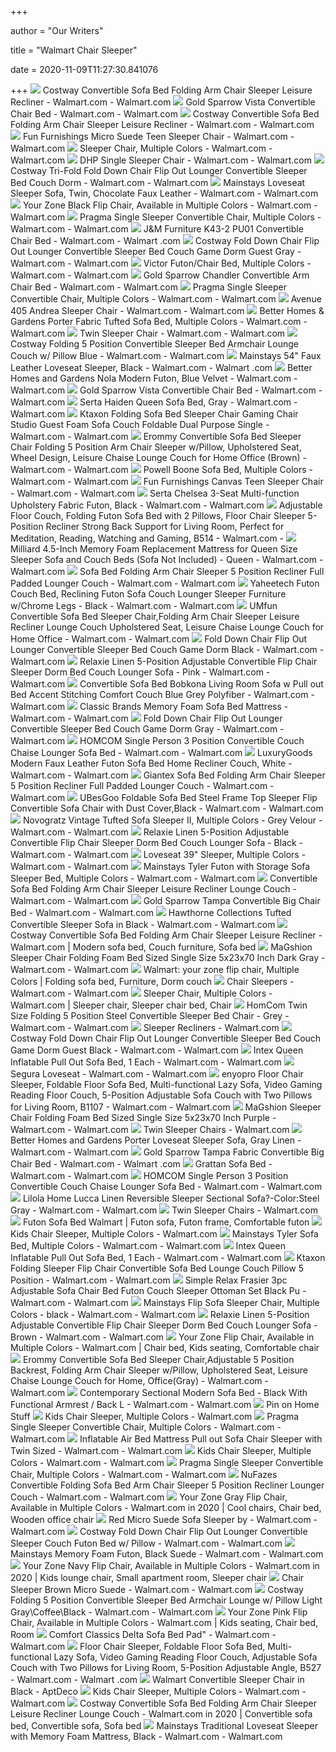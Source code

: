 +++
        
author = "Our Writers"
        
title = "Walmart Chair Sleeper"
        
date = 2020-11-09T11:27:30.841076
        
+++
[ ![](https://i5.walmartimages.com/asr/5ec3e889-4070-42c5-bdf2-9bac3a849d34_1.75444e85f251fd77ff90363f8276ce95.jpeg?odnWidth=612&odnHeight=612&odnBg=ffffff)](https://i5.walmartimages.com/asr/5ec3e889-4070-42c5-bdf2-9bac3a849d34_1.75444e85f251fd77ff90363f8276ce95.jpeg?odnWidth=612&odnHeight=612&odnBg=ffffff) Costway Convertible Sofa Bed Folding Arm Chair Sleeper Leisure Recliner -  Walmart.com - Walmart.com
[ ![](https://i5.walmartimages.com/asr/3b6197ee-6003-4597-aee1-f1610b04b376_1.5da1ffb3c8ff1a8557005fb04495a15e.jpeg?odnWidth=612&odnHeight=612&odnBg=ffffff)](https://i5.walmartimages.com/asr/3b6197ee-6003-4597-aee1-f1610b04b376_1.5da1ffb3c8ff1a8557005fb04495a15e.jpeg?odnWidth=612&odnHeight=612&odnBg=ffffff) Gold Sparrow Vista Convertible Chair Bed - Walmart.com - Walmart.com
[ ![](https://i5.walmartimages.com/asr/b9b2a144-d049-48b2-b5b9-1d9c3e6f61c5_1.ffbcbefa27979d76eafe334a7ac6b137.jpeg?odnWidth=612&odnHeight=612&odnBg=ffffff)](https://i5.walmartimages.com/asr/b9b2a144-d049-48b2-b5b9-1d9c3e6f61c5_1.ffbcbefa27979d76eafe334a7ac6b137.jpeg?odnWidth=612&odnHeight=612&odnBg=ffffff) Costway Convertible Sofa Bed Folding Arm Chair Sleeper Leisure Recliner -  Walmart.com - Walmart.com
[ ![](https://i5.walmartimages.com/asr/b024f56d-9ae8-46e1-b3c1-c9b90b58df15_1.188ba113c2a4a615865c8bd19fbbf0bf.jpeg?odnWidth=612&odnHeight=612&odnBg=ffffff)](https://i5.walmartimages.com/asr/b024f56d-9ae8-46e1-b3c1-c9b90b58df15_1.188ba113c2a4a615865c8bd19fbbf0bf.jpeg?odnWidth=612&odnHeight=612&odnBg=ffffff) Fun Furnishings Micro Suede Teen Sleeper Chair - Walmart.com - Walmart.com
[ ![](https://i5.walmartimages.com/asr/5c11a16f-4f81-40c2-8df9-1ff0232f67a6_1.00a99cf0d535b322be7951ef8e009383.jpeg)](https://i5.walmartimages.com/asr/5c11a16f-4f81-40c2-8df9-1ff0232f67a6_1.00a99cf0d535b322be7951ef8e009383.jpeg) Sleeper Chair, Multiple Colors - Walmart.com - Walmart.com
[ ![](https://i5.walmartimages.com/asr/d1fa8d97-e2c8-43c8-83b4-2f476ce73a4e_1.890eed484d3bcd682012f77eb9648851.jpeg)](https://i5.walmartimages.com/asr/d1fa8d97-e2c8-43c8-83b4-2f476ce73a4e_1.890eed484d3bcd682012f77eb9648851.jpeg) DHP Single Sleeper Chair - Walmart.com - Walmart.com
[ ![](https://i5.walmartimages.com/asr/ec5e2895-4aa1-417c-a4a2-b02e9e5c3f3e_1.aad0111ae1e61acc3dab116d7584af06.jpeg?odnWidth=612&odnHeight=612&odnBg=ffffff)](https://i5.walmartimages.com/asr/ec5e2895-4aa1-417c-a4a2-b02e9e5c3f3e_1.aad0111ae1e61acc3dab116d7584af06.jpeg?odnWidth=612&odnHeight=612&odnBg=ffffff) Costway Tri-Fold Fold Down Chair Flip Out Lounger Convertible Sleeper Bed  Couch Dorm - Walmart.com - Walmart.com
[ ![](https://i5.walmartimages.com/asr/0bbed353-80d5-437e-883c-7d5312b4b6c7_1.ba0441eb4bd3dea67a0eb1ee2dd65620.jpeg?odnWidth=612&odnHeight=612&odnBg=ffffff)](https://i5.walmartimages.com/asr/0bbed353-80d5-437e-883c-7d5312b4b6c7_1.ba0441eb4bd3dea67a0eb1ee2dd65620.jpeg?odnWidth=612&odnHeight=612&odnBg=ffffff) Mainstays Loveseat Sleeper Sofa, Twin, Chocolate Faux Leather - Walmart.com  - Walmart.com
[ ![](https://i5.walmartimages.com/asr/69f30ed5-c2d8-4899-bb12-d0737d5dec99_1.fd7fe651cff8edfbc5cfbf69df121c59.jpeg?odnWidth=612&odnHeight=612&odnBg=ffffff)](https://i5.walmartimages.com/asr/69f30ed5-c2d8-4899-bb12-d0737d5dec99_1.fd7fe651cff8edfbc5cfbf69df121c59.jpeg?odnWidth=612&odnHeight=612&odnBg=ffffff) Your Zone Black Flip Chair, Available in Multiple Colors - Walmart.com -  Walmart.com
[ ![](https://i5.walmartimages.com/asr/adfc9c2b-cebc-4893-b907-7f38e5edd115_1.c1d0e5e82f17645a1aa6bad2a8735069.jpeg?odnWidth=612&odnHeight=612&odnBg=ffffff)](https://i5.walmartimages.com/asr/adfc9c2b-cebc-4893-b907-7f38e5edd115_1.c1d0e5e82f17645a1aa6bad2a8735069.jpeg?odnWidth=612&odnHeight=612&odnBg=ffffff) Pragma Single Sleeper Convertible Chair, Multiple Colors - Walmart.com -  Walmart.com
[ ![](https://i5.walmartimages.com/asr/fe2d9292-bd52-4347-beef-fd1ff4d7ec3d_1.712320102bdd7cd992187147dc49504e.jpeg?odnWidth=450&odnHeight=450&odnBg=ffffff)](https://i5.walmartimages.com/asr/fe2d9292-bd52-4347-beef-fd1ff4d7ec3d_1.712320102bdd7cd992187147dc49504e.jpeg?odnWidth=450&odnHeight=450&odnBg=ffffff) J&amp;M Furniture K43-2 PU01 Convertible Chair Bed - Walmart.com - Walmart .com
[ ![](https://i5.walmartimages.com/asr/bbe60778-4761-41bd-a3a4-bea2e04aefd5_1.396509e2102a887a0afb2c32b1ad4ef8.jpeg?odnWidth=612&odnHeight=612&odnBg=ffffff)](https://i5.walmartimages.com/asr/bbe60778-4761-41bd-a3a4-bea2e04aefd5_1.396509e2102a887a0afb2c32b1ad4ef8.jpeg?odnWidth=612&odnHeight=612&odnBg=ffffff) Costway Fold Down Chair Flip Out Lounger Convertible Sleeper Bed Couch Game  Dorm Guest Gray - Walmart.com - Walmart.com
[ ![](https://i5.walmartimages.com/asr/7bcf7b25-80dd-4927-ac2b-b0bcdc14bcd4_2.7a830d57f0682214bf8cc5205baefc5c.jpeg?odnWidth=612&odnHeight=612&odnBg=ffffff)](https://i5.walmartimages.com/asr/7bcf7b25-80dd-4927-ac2b-b0bcdc14bcd4_2.7a830d57f0682214bf8cc5205baefc5c.jpeg?odnWidth=612&odnHeight=612&odnBg=ffffff) Victor Futon/Chair Bed, Multiple Colors - Walmart.com - Walmart.com
[ ![](https://i5.walmartimages.com/asr/a748b665-e3f4-4c80-9239-95681cb4e86b.a7f7062bec9cb253c17abb0eeec35952.jpeg?odnWidth=612&odnHeight=612&odnBg=ffffff)](https://i5.walmartimages.com/asr/a748b665-e3f4-4c80-9239-95681cb4e86b.a7f7062bec9cb253c17abb0eeec35952.jpeg?odnWidth=612&odnHeight=612&odnBg=ffffff) Gold Sparrow Chandler Convertible Arm Chair Bed - Walmart.com - Walmart.com
[ ![](https://i5.walmartimages.com/asr/5a90f9b9-4765-4761-b9c5-e514419db851_1.79527644da87347f42b34a254dec2de1.jpeg?odnWidth=612&odnHeight=612&odnBg=ffffff)](https://i5.walmartimages.com/asr/5a90f9b9-4765-4761-b9c5-e514419db851_1.79527644da87347f42b34a254dec2de1.jpeg?odnWidth=612&odnHeight=612&odnBg=ffffff) Pragma Single Sleeper Convertible Chair, Multiple Colors - Walmart.com -  Walmart.com
[ ![](https://i5.walmartimages.com/asr/1f106cf4-f80c-4c41-a043-d5af08e1a818_1.792e3bb677016a6bec3f005471f0beff.jpeg?odnWidth=612&odnHeight=612&odnBg=ffffff)](https://i5.walmartimages.com/asr/1f106cf4-f80c-4c41-a043-d5af08e1a818_1.792e3bb677016a6bec3f005471f0beff.jpeg?odnWidth=612&odnHeight=612&odnBg=ffffff) Avenue 405 Andrea Sleeper Chair - Walmart.com - Walmart.com
[ ![](https://i5.walmartimages.com/asr/49563894-a917-49c3-aa24-739f9384ddd1_1.31b948d5f5bdeffba0472e276a698f90.jpeg?odnWidth=612&odnHeight=612&odnBg=ffffff)](https://i5.walmartimages.com/asr/49563894-a917-49c3-aa24-739f9384ddd1_1.31b948d5f5bdeffba0472e276a698f90.jpeg?odnWidth=612&odnHeight=612&odnBg=ffffff) Better Homes & Gardens Porter Fabric Tufted Sofa Bed, Multiple Colors -  Walmart.com - Walmart.com
[ ![](https://i5.walmartimages.com/asr/189e01e4-a349-4ed3-821e-368a51f0440f_1.67a3b4656e4a7cf59124f7013726fb0e.jpeg?odnWidth=612&odnHeight=612&odnBg=ffffff)](https://i5.walmartimages.com/asr/189e01e4-a349-4ed3-821e-368a51f0440f_1.67a3b4656e4a7cf59124f7013726fb0e.jpeg?odnWidth=612&odnHeight=612&odnBg=ffffff) Twin Sleeper Chair - Walmart.com - Walmart.com
[ ![](https://i5.walmartimages.com/asr/5a895712-4a17-4e04-b22f-e29bc1c61bf0_1.1de25cdd749d617d638249e13c6bfc00.jpeg?odnWidth=612&odnHeight=612&odnBg=ffffff)](https://i5.walmartimages.com/asr/5a895712-4a17-4e04-b22f-e29bc1c61bf0_1.1de25cdd749d617d638249e13c6bfc00.jpeg?odnWidth=612&odnHeight=612&odnBg=ffffff) Costway Folding 5 Position Convertible Sleeper Bed Armchair Lounge Couch w/  Pillow Blue - Walmart.com - Walmart.com
[ ![](https://i5.walmartimages.com/asr/bfbc4d70-cf57-4700-b889-2217f93d62a1_1.7012f3f8f8088ee714975726fc7eefce.jpeg)](https://i5.walmartimages.com/asr/bfbc4d70-cf57-4700-b889-2217f93d62a1_1.7012f3f8f8088ee714975726fc7eefce.jpeg) Mainstays 54" Faux Leather Loveseat Sleeper, Black - Walmart.com - Walmart .com
[ ![](https://i5.walmartimages.com/asr/31dce240-55b1-4fdd-9f37-41974b8d9a7f.ed09d8ff64196271ee17961c785f2539.jpeg?odnWidth=612&odnHeight=612&odnBg=ffffff)](https://i5.walmartimages.com/asr/31dce240-55b1-4fdd-9f37-41974b8d9a7f.ed09d8ff64196271ee17961c785f2539.jpeg?odnWidth=612&odnHeight=612&odnBg=ffffff) Better Homes and Gardens Nola Modern Futon, Blue Velvet - Walmart.com -  Walmart.com
[ ![](https://i5.walmartimages.com/asr/5b491bb1-6cff-4d84-9e91-f9bd70fb19e9_1.e41b3a47d313f22c84d86da9b3024d31.jpeg?odnWidth=612&odnHeight=612&odnBg=ffffff)](https://i5.walmartimages.com/asr/5b491bb1-6cff-4d84-9e91-f9bd70fb19e9_1.e41b3a47d313f22c84d86da9b3024d31.jpeg?odnWidth=612&odnHeight=612&odnBg=ffffff) Gold Sparrow Vista Convertible Chair Bed - Walmart.com - Walmart.com
[ ![](https://i5.walmartimages.com/asr/c80b6e31-dfaf-43b1-8d0a-eafdacf14b4b.435b8ef595f74eeb3068f0d4c22aa186.jpeg?odnWidth=612&odnHeight=612&odnBg=ffffff)](https://i5.walmartimages.com/asr/c80b6e31-dfaf-43b1-8d0a-eafdacf14b4b.435b8ef595f74eeb3068f0d4c22aa186.jpeg?odnWidth=612&odnHeight=612&odnBg=ffffff) Serta Haiden Queen Sofa Bed, Gray - Walmart.com - Walmart.com
[ ![](https://i5.walmartimages.com/asr/3aedff3c-2cc4-4e04-882c-b520e8ba9c7f_1.958ed21d6943b49b2fc75247b9da0df6.jpeg?odnWidth=612&odnHeight=612&odnBg=ffffff)](https://i5.walmartimages.com/asr/3aedff3c-2cc4-4e04-882c-b520e8ba9c7f_1.958ed21d6943b49b2fc75247b9da0df6.jpeg?odnWidth=612&odnHeight=612&odnBg=ffffff) Ktaxon Folding Sofa Bed Sleeper Chair Gaming Chair Studio Guest Foam Sofa  Couch Foldable Dual Purpose Single - Walmart.com - Walmart.com
[ ![](https://i5.walmartimages.com/asr/b9dc4af8-e6de-410d-bf96-4e35657dead7.b4abe56abfbc0a58fd71c204110f802e.jpeg?odnWidth=612&odnHeight=612&odnBg=ffffff)](https://i5.walmartimages.com/asr/b9dc4af8-e6de-410d-bf96-4e35657dead7.b4abe56abfbc0a58fd71c204110f802e.jpeg?odnWidth=612&odnHeight=612&odnBg=ffffff) Erommy Convertible Sofa Bed Sleeper Chair Folding 5 Position Arm Chair  Sleeper w/Pillow, Upholstered Seat, Wheel Design, Leisure Chaise Lounge  Couch for Home Office (Brown) - Walmart.com - Walmart.com
[ ![](https://i5.walmartimages.com/asr/6b8b4276-7467-4232-bd43-82e90e2c199c_2.6e92edef322f9935ff0b647ee1c1bdd0.jpeg?odnWidth=612&odnHeight=612&odnBg=ffffff)](https://i5.walmartimages.com/asr/6b8b4276-7467-4232-bd43-82e90e2c199c_2.6e92edef322f9935ff0b647ee1c1bdd0.jpeg?odnWidth=612&odnHeight=612&odnBg=ffffff) Powell Boone Sofa Bed, Multiple Colors - Walmart.com - Walmart.com
[ ![](https://i5.walmartimages.com/asr/e210827a-e762-4636-96b4-3676ac434297.39a88e37324d31abcd50a4f572009dcd.jpeg?odnWidth=612&odnHeight=612&odnBg=ffffff)](https://i5.walmartimages.com/asr/e210827a-e762-4636-96b4-3676ac434297.39a88e37324d31abcd50a4f572009dcd.jpeg?odnWidth=612&odnHeight=612&odnBg=ffffff) Fun Furnishings Canvas Teen Sleeper Chair - Walmart.com - Walmart.com
[ ![](https://i5.walmartimages.com/asr/2284974d-a0d4-492d-9e9a-08588e7a87e5_2.d84edbc7d8f39bd4531b7b736861e8d5.jpeg)](https://i5.walmartimages.com/asr/2284974d-a0d4-492d-9e9a-08588e7a87e5_2.d84edbc7d8f39bd4531b7b736861e8d5.jpeg) Serta Chelsea 3-Seat Multi-function Upholstery Fabric Futon, Black - Walmart.com  - Walmart.com
[ ![](https://i5.walmartimages.com/asr/a727f5c4-3938-4d88-a73f-59ae5a94d79f.8d25fa2c2cd4e6125c1c56f28233234d.jpeg?odnWidth=612&odnHeight=612&odnBg=ffffff)](https://i5.walmartimages.com/asr/a727f5c4-3938-4d88-a73f-59ae5a94d79f.8d25fa2c2cd4e6125c1c56f28233234d.jpeg?odnWidth=612&odnHeight=612&odnBg=ffffff) Adjustable Floor Couch, Folding Futon Sofa Bed with 2 Pillows, Floor Chair  Sleeper 5-Position Recliner Strong Back Support for Living Room, Perfect  for Meditation, Reading, Watching and Gaming, B514 - Walmart.com -
[ ![](https://i5.walmartimages.com/asr/c19977c8-92be-46e3-a27b-3a294f4c64a1.4c46ce90a2f0cc4b60089d92786bf57b.jpeg?odnWidth=612&odnHeight=612&odnBg=ffffff)](https://i5.walmartimages.com/asr/c19977c8-92be-46e3-a27b-3a294f4c64a1.4c46ce90a2f0cc4b60089d92786bf57b.jpeg?odnWidth=612&odnHeight=612&odnBg=ffffff) Milliard 4.5-Inch Memory Foam Replacement Mattress for Queen Size Sleeper  Sofa and Couch Beds (Sofa Not Included) - Queen - Walmart.com - Walmart.com
[ ![](https://i5.walmartimages.com/asr/cd6ed0f9-0f6a-4482-b052-5d3e87b7550d.f75df8ea7aede8f4a645a00edc1f4606.jpeg?odnWidth=612&odnHeight=612&odnBg=ffffff)](https://i5.walmartimages.com/asr/cd6ed0f9-0f6a-4482-b052-5d3e87b7550d.f75df8ea7aede8f4a645a00edc1f4606.jpeg?odnWidth=612&odnHeight=612&odnBg=ffffff) Sofa Bed Folding Arm Chair Sleeper 5 Position Recliner Full Padded Lounger  Couch - Walmart.com - Walmart.com
[ ![](https://i5.walmartimages.com/asr/9010c713-47b7-429b-9f50-4811ffd955cc_1.a3a4199901b60ebad3791243f76b9abe.jpeg?odnWidth=612&odnHeight=612&odnBg=ffffff)](https://i5.walmartimages.com/asr/9010c713-47b7-429b-9f50-4811ffd955cc_1.a3a4199901b60ebad3791243f76b9abe.jpeg?odnWidth=612&odnHeight=612&odnBg=ffffff) Yaheetech Futon Couch Bed, Reclining Futon Sofa Couch Lounger Sleeper  Furniture w/Chrome Legs - Black - Walmart.com - Walmart.com
[ ![](https://i5.walmartimages.com/asr/18e55a81-8061-43bb-899a-27c832191281_1.4389117c468e3a7f5444a5ab8666a3b1.jpeg?odnWidth=612&odnHeight=612&odnBg=ffffff)](https://i5.walmartimages.com/asr/18e55a81-8061-43bb-899a-27c832191281_1.4389117c468e3a7f5444a5ab8666a3b1.jpeg?odnWidth=612&odnHeight=612&odnBg=ffffff) UMfun Convertible Sofa Bed Sleeper Chair,Folding Arm Chair Sleeper Leisure  Recliner Lounge Couch Upholstered Seat, Leisure Chaise Lounge Couch for  Home Office - Walmart.com - Walmart.com
[ ![](https://i5.walmartimages.com/asr/d34d06e4-3c25-4569-8fcb-4a7b0c689f4a_1.7931eff38647fd10446ba1954ed67d06.jpeg?odnWidth=612&odnHeight=612&odnBg=ffffff)](https://i5.walmartimages.com/asr/d34d06e4-3c25-4569-8fcb-4a7b0c689f4a_1.7931eff38647fd10446ba1954ed67d06.jpeg?odnWidth=612&odnHeight=612&odnBg=ffffff) Fold Down Chair Flip Out Lounger Convertible Sleeper Bed Couch Game Dorm  Black - Walmart.com - Walmart.com
[ ![](https://i5.walmartimages.com/asr/e18eacad-837f-44a1-b525-635e8b0e4e30_1.7fdec43c0128681475c7d7849d28c11a.jpeg?odnWidth=612&odnHeight=612&odnBg=ffffff)](https://i5.walmartimages.com/asr/e18eacad-837f-44a1-b525-635e8b0e4e30_1.7fdec43c0128681475c7d7849d28c11a.jpeg?odnWidth=612&odnHeight=612&odnBg=ffffff) Relaxie Linen 5-Position Adjustable Convertible Flip Chair Sleeper Dorm Bed  Couch Lounger Sofa - Pink - Walmart.com - Walmart.com
[ ![](https://i5.walmartimages.com/asr/d725544a-9565-4957-8141-bc3ccfdaf9b1_1.dc6ff984e0a7cb659c1e459e28a96760.jpeg)](https://i5.walmartimages.com/asr/d725544a-9565-4957-8141-bc3ccfdaf9b1_1.dc6ff984e0a7cb659c1e459e28a96760.jpeg) Convertible Sofa Bed Bobkona Living Room Sofa w Pull out Bed Accent  Stitching Comfort Couch Blue Grey Polyfiber - Walmart.com - Walmart.com
[ ![](https://i5.walmartimages.com/asr/19a3b8b9-5842-4679-8eb5-c5950d005b69_1.c782fa0f6cfb1f0ac619dd0be0068c21.jpeg?odnWidth=612&odnHeight=612&odnBg=ffffff)](https://i5.walmartimages.com/asr/19a3b8b9-5842-4679-8eb5-c5950d005b69_1.c782fa0f6cfb1f0ac619dd0be0068c21.jpeg?odnWidth=612&odnHeight=612&odnBg=ffffff) Classic Brands Memory Foam Sofa Bed Mattress - Walmart.com - Walmart.com
[ ![](https://i5.walmartimages.com/asr/808f30eb-ffcb-44ee-88ac-5c9f3d36fe29_1.f905cffc3ebaf415ca621ef2ea6612e1.jpeg?odnWidth=612&odnHeight=612&odnBg=ffffff)](https://i5.walmartimages.com/asr/808f30eb-ffcb-44ee-88ac-5c9f3d36fe29_1.f905cffc3ebaf415ca621ef2ea6612e1.jpeg?odnWidth=612&odnHeight=612&odnBg=ffffff) Fold Down Chair Flip Out Lounger Convertible Sleeper Bed Couch Game Dorm  Gray - Walmart.com - Walmart.com
[ ![](https://i5.walmartimages.com/asr/7a532e14-40f8-471e-a418-f5ef9f983f7b_1.3597a122c72859108a22e740d82fad33.jpeg?odnWidth=612&odnHeight=612&odnBg=ffffff)](https://i5.walmartimages.com/asr/7a532e14-40f8-471e-a418-f5ef9f983f7b_1.3597a122c72859108a22e740d82fad33.jpeg?odnWidth=612&odnHeight=612&odnBg=ffffff) HOMCOM Single Person 3 Position Convertible Couch Chaise Lounger Sofa Bed -  Walmart.com - Walmart.com
[ ![](https://i5.walmartimages.com/asr/bfaad188-a545-43e3-9b62-766b61a384ec_1.3fe557481c37d3d3ce57ba7603f457f2.jpeg?odnWidth=612&odnHeight=612&odnBg=ffffff)](https://i5.walmartimages.com/asr/bfaad188-a545-43e3-9b62-766b61a384ec_1.3fe557481c37d3d3ce57ba7603f457f2.jpeg?odnWidth=612&odnHeight=612&odnBg=ffffff) LuxuryGoods Modern Faux Leather Futon Sofa Bed Home Recliner Couch, White -  Walmart.com - Walmart.com
[ ![](https://i5.walmartimages.com/asr/eb0cdaa4-0b00-4e04-a4a0-e6fdb25370f6.f0cc1515eb5b3b1992a9008e57032fa9.jpeg?odnWidth=612&odnHeight=612&odnBg=ffffff)](https://i5.walmartimages.com/asr/eb0cdaa4-0b00-4e04-a4a0-e6fdb25370f6.f0cc1515eb5b3b1992a9008e57032fa9.jpeg?odnWidth=612&odnHeight=612&odnBg=ffffff) Giantex Sofa Bed Folding Arm Chair Sleeper 5 Position Recliner Full Padded  Lounger Couch - Walmart.com - Walmart.com
[ ![](https://i5.walmartimages.com/asr/c2ecaf06-e9e6-4824-913d-68c054678963_1.731fa52f533c4d47c78558d706176d6c.jpeg?odnWidth=612&odnHeight=612&odnBg=ffffff)](https://i5.walmartimages.com/asr/c2ecaf06-e9e6-4824-913d-68c054678963_1.731fa52f533c4d47c78558d706176d6c.jpeg?odnWidth=612&odnHeight=612&odnBg=ffffff) UBesGoo Foldable Sofa Bed Steel Frame Top Sleeper Flip Convertible Sofa  Chair with Dust Cover,Black - Walmart.com - Walmart.com
[ ![](https://i5.walmartimages.com/asr/cba843ed-6db6-437b-af71-5e2bbcf92588_1.a3d443c9ecb4d4b068977cd315f9a4b1.jpeg?odnWidth=450&odnHeight=450&odnBg=ffffff)](https://i5.walmartimages.com/asr/cba843ed-6db6-437b-af71-5e2bbcf92588_1.a3d443c9ecb4d4b068977cd315f9a4b1.jpeg?odnWidth=450&odnHeight=450&odnBg=ffffff) Novogratz Vintage Tufted Sofa Sleeper II, Multiple Colors - Grey Velour -  Walmart.com - Walmart.com
[ ![](https://i5.walmartimages.com/asr/a61a4f51-045b-4a64-8704-5b8d7ea2e63d_1.27d9b79af8c93dbb810b799f96861ddc.jpeg?odnWidth=612&odnHeight=612&odnBg=ffffff)](https://i5.walmartimages.com/asr/a61a4f51-045b-4a64-8704-5b8d7ea2e63d_1.27d9b79af8c93dbb810b799f96861ddc.jpeg?odnWidth=612&odnHeight=612&odnBg=ffffff) Relaxie Linen 5-Position Adjustable Convertible Flip Chair Sleeper Dorm Bed  Couch Lounger Sofa - Black - Walmart.com - Walmart.com
[ ![](https://i5.walmartimages.com/asr/5350d06d-dc83-4e8d-b0bf-b054c70416d3_1.8ca929ca1a692bc1e762e5ce3c598827.jpeg?odnWidth=612&odnHeight=612&odnBg=ffffff)](https://i5.walmartimages.com/asr/5350d06d-dc83-4e8d-b0bf-b054c70416d3_1.8ca929ca1a692bc1e762e5ce3c598827.jpeg?odnWidth=612&odnHeight=612&odnBg=ffffff) Loveseat 39" Sleeper, Multiple Colors - Walmart.com - Walmart.com
[ ![](https://i5.walmartimages.com/asr/294a8f73-a437-45cb-8ab1-3ec1e81dd73e_1.b40850b33c96c056d570e81afcc0d333.jpeg?odnWidth=612&odnHeight=612&odnBg=ffffff)](https://i5.walmartimages.com/asr/294a8f73-a437-45cb-8ab1-3ec1e81dd73e_1.b40850b33c96c056d570e81afcc0d333.jpeg?odnWidth=612&odnHeight=612&odnBg=ffffff) Mainstays Tyler Futon with Storage Sofa Sleeper Bed, Multiple Colors -  Walmart.com - Walmart.com
[ ![](https://i5.walmartimages.com/asr/e57073cd-6b70-4430-8d09-56c698a94140_1.68b0309b8a735fe6040031f729fe04a2.jpeg?odnWidth=612&odnHeight=612&odnBg=ffffff)](https://i5.walmartimages.com/asr/e57073cd-6b70-4430-8d09-56c698a94140_1.68b0309b8a735fe6040031f729fe04a2.jpeg?odnWidth=612&odnHeight=612&odnBg=ffffff) Convertible Sofa Bed Folding Arm Chair Sleeper Leisure Recliner Lounge  Couch - Walmart.com - Walmart.com
[ ![](https://i5.walmartimages.com/asr/98237f00-043a-4d5c-a5a0-2ac3af5afaed_1.cfcad4e8f6ff27b24dd0daa7ddd6e257.jpeg?odnWidth=612&odnHeight=612&odnBg=ffffff)](https://i5.walmartimages.com/asr/98237f00-043a-4d5c-a5a0-2ac3af5afaed_1.cfcad4e8f6ff27b24dd0daa7ddd6e257.jpeg?odnWidth=612&odnHeight=612&odnBg=ffffff) Gold Sparrow Tampa Convertible Big Chair Bed - Walmart.com - Walmart.com
[ ![](https://i5.walmartimages.com/asr/8e5a13c1-8953-4f23-b4dd-5c46f185ec53_1.f62492a18b8e146387e7b3ebde9ff60c.jpeg?odnWidth=612&odnHeight=612&odnBg=ffffff)](https://i5.walmartimages.com/asr/8e5a13c1-8953-4f23-b4dd-5c46f185ec53_1.f62492a18b8e146387e7b3ebde9ff60c.jpeg?odnWidth=612&odnHeight=612&odnBg=ffffff) Hawthorne Collections Tufted Convertible Sleeper Sofa in Black - Walmart.com  - Walmart.com
[ ![](https://i.pinimg.com/originals/65/c0/1b/65c01bc301ce823b345c4271183b2cdd.jpg)](https://i.pinimg.com/originals/65/c0/1b/65c01bc301ce823b345c4271183b2cdd.jpg) Costway Convertible Sofa Bed Folding Arm Chair Sleeper Leisure Recliner -  Walmart.com | Modern sofa bed, Couch furniture, Sofa bed
[ ![](https://i5.walmartimages.com/asr/64fff65b-a630-4e8e-a40a-33571694096a_1.745a476ad41477e683826b05ece1593b.jpeg)](https://i5.walmartimages.com/asr/64fff65b-a630-4e8e-a40a-33571694096a_1.745a476ad41477e683826b05ece1593b.jpeg) MaGshion Sleeper Chair Folding Foam Bed Sized Single Size 5x23x70 Inch Dark  Gray - Walmart.com - Walmart.com
[ ![](https://i.pinimg.com/originals/a5/60/ad/a560add0d52d16e7d356552b2a7dc3cb.jpg)](https://i.pinimg.com/originals/a5/60/ad/a560add0d52d16e7d356552b2a7dc3cb.jpg) Walmart: your zone flip chair, Multiple Colors | Folding sofa bed,  Furniture, Dorm couch
[ ![](https://i5.walmartimages.com/asr/a5f56cd2-c5ef-489c-863f-ccf48180e51f.88a50d4cbba70c8f06ffb3b4fc199c42.jpeg?odnWidth=612&odnHeight=612&odnBg=ffffff)](https://i5.walmartimages.com/asr/a5f56cd2-c5ef-489c-863f-ccf48180e51f.88a50d4cbba70c8f06ffb3b4fc199c42.jpeg?odnWidth=612&odnHeight=612&odnBg=ffffff) Chair Sleepers - Walmart.com - Walmart.com
[ ![](https://i.pinimg.com/564x/e9/63/e2/e963e2bd8b7f92f7cdb9acf25e50fdc6.jpg)](https://i.pinimg.com/564x/e9/63/e2/e963e2bd8b7f92f7cdb9acf25e50fdc6.jpg) Sleeper Chair, Multiple Colors - Walmart.com | Sleeper chair, Sleeper chair  bed, Chair
[ ![](https://i5.walmartimages.com/asr/d3269fca-1066-445a-b9c7-90e900a5acb5_1.2d478646480143ec85436af1165d7a05.jpeg?odnWidth=612&odnHeight=612&odnBg=ffffff)](https://i5.walmartimages.com/asr/d3269fca-1066-445a-b9c7-90e900a5acb5_1.2d478646480143ec85436af1165d7a05.jpeg?odnWidth=612&odnHeight=612&odnBg=ffffff) HomCom Twin Size Folding 5 Position Steel Convertible Sleeper Bed Chair -  Grey - Walmart.com - Walmart.com
[ ![](https://i5.walmartimages.com/asr/10680672-2059-4166-b3ba-7569a5588877_1.4d3c35e51fc66d29e369cce2b1240663.jpeg)](https://i5.walmartimages.com/asr/10680672-2059-4166-b3ba-7569a5588877_1.4d3c35e51fc66d29e369cce2b1240663.jpeg) Sleeper Recliners - Walmart.com
[ ![](https://i5.walmartimages.com/asr/01df8581-875b-4e6a-9172-c7bbe8d4d7b5_1.3f575e5ad395cd6fad54fdf8dc86d2e2.jpeg?odnWidth=612&odnHeight=612&odnBg=ffffff)](https://i5.walmartimages.com/asr/01df8581-875b-4e6a-9172-c7bbe8d4d7b5_1.3f575e5ad395cd6fad54fdf8dc86d2e2.jpeg?odnWidth=612&odnHeight=612&odnBg=ffffff) Costway Fold Down Chair Flip Out Lounger Convertible Sleeper Bed Couch Game  Dorm Guest Black - Walmart.com - Walmart.com
[ ![](https://i5.walmartimages.com/asr/8c6ec8b3-ae45-4ac7-a0e3-1d26e7db72ce_1.58c51bca12d92cfd7d3c447f71a18218.jpeg)](https://i5.walmartimages.com/asr/8c6ec8b3-ae45-4ac7-a0e3-1d26e7db72ce_1.58c51bca12d92cfd7d3c447f71a18218.jpeg) Intex Queen Inflatable Pull Out Sofa Bed, 1 Each - Walmart.com - Walmart.com
[ ![](https://i5.walmartimages.com/asr/af45e076-179f-45bd-8925-24f23ca95562_1.931241e425d9d4efc887f1b056288ec9.jpeg?odnWidth=612&odnHeight=612&odnBg=ffffff)](https://i5.walmartimages.com/asr/af45e076-179f-45bd-8925-24f23ca95562_1.931241e425d9d4efc887f1b056288ec9.jpeg?odnWidth=612&odnHeight=612&odnBg=ffffff) Segura Loveseat - Walmart.com - Walmart.com
[ ![](https://i5.walmartimages.com/asr/009ed62c-ffca-4d3f-bd8f-5c59281df745.d830056e8bb59fc39251183d46ed4c86.jpeg?odnWidth=612&odnHeight=612&odnBg=ffffff)](https://i5.walmartimages.com/asr/009ed62c-ffca-4d3f-bd8f-5c59281df745.d830056e8bb59fc39251183d46ed4c86.jpeg?odnWidth=612&odnHeight=612&odnBg=ffffff) enyopro Floor Chair Sleeper, Foldable Floor Sofa Bed, Multi-functional Lazy  Sofa, Video Gaming Reading Floor Couch, 5-Position Adjustable Sofa Couch  with Two Pillows for Living Room, B1107 - Walmart.com - Walmart.com
[ ![](https://i5.walmartimages.com/asr/e16aa6c0-a088-45dc-bd08-4372f5f5ad70_1.caffa6d3fc1f386927610d6aa3333362.jpeg?odnWidth=612&odnHeight=612&odnBg=ffffff)](https://i5.walmartimages.com/asr/e16aa6c0-a088-45dc-bd08-4372f5f5ad70_1.caffa6d3fc1f386927610d6aa3333362.jpeg?odnWidth=612&odnHeight=612&odnBg=ffffff) MaGshion Sleeper Chair Folding Foam Bed Sized Single Size 5x23x70 Inch  Purple - Walmart.com - Walmart.com
[ ![](https://i5.walmartimages.com/asr/6572cfc9-aa3b-4af3-a9a0-da336398ff02_1.18e537918768a74bf6ca28933102b12a.jpeg)](https://i5.walmartimages.com/asr/6572cfc9-aa3b-4af3-a9a0-da336398ff02_1.18e537918768a74bf6ca28933102b12a.jpeg) Twin Sleeper Chairs - Walmart.com
[ ![](https://i5.walmartimages.com/asr/a623704d-b3f0-4f17-85e9-57b4cf20cece_1.e24ea9097500d6ce91747ea8a97efcb0.jpeg?odnWidth=612&odnHeight=612&odnBg=ffffff)](https://i5.walmartimages.com/asr/a623704d-b3f0-4f17-85e9-57b4cf20cece_1.e24ea9097500d6ce91747ea8a97efcb0.jpeg?odnWidth=612&odnHeight=612&odnBg=ffffff) Better Homes and Gardens Porter Loveseat Sleeper Sofa, Gray Linen - Walmart.com  - Walmart.com
[ ![](https://i5.walmartimages.com/asr/089a7b05-6205-46f5-927b-e039652c19b8_1.3d791684f302d8ad28318159ee059525.jpeg?odnWidth=612&odnHeight=612&odnBg=ffffff)](https://i5.walmartimages.com/asr/089a7b05-6205-46f5-927b-e039652c19b8_1.3d791684f302d8ad28318159ee059525.jpeg?odnWidth=612&odnHeight=612&odnBg=ffffff) Gold Sparrow Tampa Fabric Convertible Big Chair Bed - Walmart.com - Walmart .com
[ ![](https://i5.walmartimages.com/asr/9e7a292f-b7ce-4ffe-abea-60889c885895_1.6171dd74d61a550e9114c6ef19fe9924.jpeg?odnWidth=612&odnHeight=612&odnBg=ffffff)](https://i5.walmartimages.com/asr/9e7a292f-b7ce-4ffe-abea-60889c885895_1.6171dd74d61a550e9114c6ef19fe9924.jpeg?odnWidth=612&odnHeight=612&odnBg=ffffff) Grattan Sofa Bed - Walmart.com - Walmart.com
[ ![](https://i5.walmartimages.com/asr/c1213772-a717-4d8c-bb8b-bd18aef6d1cb_1.27b4c5f32127313c9bf912a8db18014a.jpeg?odnWidth=612&odnHeight=612&odnBg=ffffff)](https://i5.walmartimages.com/asr/c1213772-a717-4d8c-bb8b-bd18aef6d1cb_1.27b4c5f32127313c9bf912a8db18014a.jpeg?odnWidth=612&odnHeight=612&odnBg=ffffff) HOMCOM Single Person 3 Position Convertible Couch Chaise Lounger Sofa Bed -  Walmart.com - Walmart.com
[ ![](https://i5.walmartimages.com/asr/912e4091-fb77-4b18-a9aa-a9d73295f187_1.b288af8956be1677e6273abc601d150f.jpeg?odnWidth=612&odnHeight=612&odnBg=ffffff)](https://i5.walmartimages.com/asr/912e4091-fb77-4b18-a9aa-a9d73295f187_1.b288af8956be1677e6273abc601d150f.jpeg?odnWidth=612&odnHeight=612&odnBg=ffffff) Lilola Home Lucca Linen Reversible Sleeper Sectional Sofa?-Color:Steel Gray  - Walmart.com - Walmart.com
[ ![](https://i5.walmartimages.com/asr/8dfc0e07-7af5-4e70-bb1d-f7305d3acb63_1.92b04c2645987fd2b18c3198bdbc5912.jpeg)](https://i5.walmartimages.com/asr/8dfc0e07-7af5-4e70-bb1d-f7305d3acb63_1.92b04c2645987fd2b18c3198bdbc5912.jpeg) Twin Sleeper Chairs - Walmart.com
[ ![](https://i.pinimg.com/originals/34/ef/1e/34ef1e234450a00540b4fd7f22cb5263.jpg)](https://i.pinimg.com/originals/34/ef/1e/34ef1e234450a00540b4fd7f22cb5263.jpg) Futon Sofa Bed Walmart | Futon sofa, Futon frame, Comfortable futon
[ ![](https://i5.walmartimages.com/asr/0ae67973-39a3-4451-a72b-c87f0bf9c3de_1.ef5cfb29ec7e17f994ad9f72e6aa6318.jpeg?odnWidth=450&odnHeight=450&odnBg=ffffff)](https://i5.walmartimages.com/asr/0ae67973-39a3-4451-a72b-c87f0bf9c3de_1.ef5cfb29ec7e17f994ad9f72e6aa6318.jpeg?odnWidth=450&odnHeight=450&odnBg=ffffff) Kids Chair Sleeper, Multiple Colors - Walmart.com
[ ![](https://i5.walmartimages.com/asr/deddcc2b-6349-49cf-af57-f5d53fbcc50d_1.b540e4c245068e10ef7b0e8ace308508.jpeg?odnWidth=612&odnHeight=612&odnBg=ffffff)](https://i5.walmartimages.com/asr/deddcc2b-6349-49cf-af57-f5d53fbcc50d_1.b540e4c245068e10ef7b0e8ace308508.jpeg?odnWidth=612&odnHeight=612&odnBg=ffffff) Mainstays Tyler Sofa Bed, Multiple Colors - Walmart.com - Walmart.com
[ ![](https://i5.walmartimages.com/asr/df64eca3-a575-4c80-a4f7-a93e0ded2e0f_1.a2e8b7495d0b9696b21ee72025b084fb.jpeg)](https://i5.walmartimages.com/asr/df64eca3-a575-4c80-a4f7-a93e0ded2e0f_1.a2e8b7495d0b9696b21ee72025b084fb.jpeg) Intex Queen Inflatable Pull Out Sofa Bed, 1 Each - Walmart.com - Walmart.com
[ ![](https://i5.walmartimages.com/asr/78b09754-2700-4c7c-83b8-12ad0fc91a2e_1.b63113de5adcbf330b5a8434f552dec7.jpeg?odnWidth=612&odnHeight=612&odnBg=ffffff)](https://i5.walmartimages.com/asr/78b09754-2700-4c7c-83b8-12ad0fc91a2e_1.b63113de5adcbf330b5a8434f552dec7.jpeg?odnWidth=612&odnHeight=612&odnBg=ffffff) Ktaxon Folding Sleeper Flip Chair Convertible Sofa Bed Lounge Couch Pillow  5 Position - Walmart.com - Walmart.com
[ ![](https://i5.walmartimages.com/asr/4d0217e2-40ea-4fcc-a769-6c5c21073c64_1.d4114cca1ea6b62d9e08686c9fdf54f2.jpeg?odnWidth=612&odnHeight=612&odnBg=ffffff)](https://i5.walmartimages.com/asr/4d0217e2-40ea-4fcc-a769-6c5c21073c64_1.d4114cca1ea6b62d9e08686c9fdf54f2.jpeg?odnWidth=612&odnHeight=612&odnBg=ffffff) Simple Relax Frasier 3pc Adjustable Sofa Chair Bed Futon Couch Sleeper  Ottoman Set Black Pu - Walmart.com - Walmart.com
[ ![](https://i5.walmartimages.com/asr/484830fe-8d4d-458e-92f9-93aa15f15ea4_1.5a882958861bc08af60aa1fac7a1f010.jpeg)](https://i5.walmartimages.com/asr/484830fe-8d4d-458e-92f9-93aa15f15ea4_1.5a882958861bc08af60aa1fac7a1f010.jpeg) Mainstays Flip Sofa Sleeper Chair, Multiple Colors - black - Walmart.com -  Walmart.com
[ ![](https://i5.walmartimages.com/asr/7491771c-e5c4-425a-bbd1-cf1f25f4d26c_1.68b03f11c4c61079849152abe95a79ba.jpeg)](https://i5.walmartimages.com/asr/7491771c-e5c4-425a-bbd1-cf1f25f4d26c_1.68b03f11c4c61079849152abe95a79ba.jpeg) Relaxie Linen 5-Position Adjustable Convertible Flip Chair Sleeper Dorm Bed  Couch Lounger Sofa - Brown - Walmart.com - Walmart.com
[ ![](https://i.pinimg.com/originals/6c/61/d0/6c61d041cbf6ad92cac0900b58546989.jpg)](https://i.pinimg.com/originals/6c/61/d0/6c61d041cbf6ad92cac0900b58546989.jpg) Your Zone Flip Chair, Available in Multiple Colors - Walmart.com | Chair bed,  Kids seating, Comfortable chair
[ ![](https://i5.walmartimages.com/asr/c6e30a32-7719-456a-be0a-7647f21da632.a8734c891b6089f8ea1bf43d9c7db8f3.jpeg?odnWidth=612&odnHeight=612&odnBg=ffffff)](https://i5.walmartimages.com/asr/c6e30a32-7719-456a-be0a-7647f21da632.a8734c891b6089f8ea1bf43d9c7db8f3.jpeg?odnWidth=612&odnHeight=612&odnBg=ffffff) Erommy Convertible Sofa Bed Sleeper Chair,Adjustable 5 Position Backrest,  Folding Arm Chair Sleeper w/Pillow, Upholstered Seat, Leisure Chaise Lounge  Couch for Home, Office(Gray) - Walmart.com - Walmart.com
[ ![](https://i5.walmartimages.com/asr/6f06ebc7-b74f-4c4d-a6e0-7c970ac554bf_1.a656df54f5f1637a3f4f03e16fb11b85.jpeg?odnWidth=612&odnHeight=612&odnBg=ffffff)](https://i5.walmartimages.com/asr/6f06ebc7-b74f-4c4d-a6e0-7c970ac554bf_1.a656df54f5f1637a3f4f03e16fb11b85.jpeg?odnWidth=612&odnHeight=612&odnBg=ffffff) Contemporary Sectional Modern Sofa Bed - Black With Functional Armrest /  Back L - Walmart.com - Walmart.com
[ ![](https://i.pinimg.com/474x/c5/19/7e/c5197e8d497e1f31d3c0fdfa13e81db6.jpg)](https://i.pinimg.com/474x/c5/19/7e/c5197e8d497e1f31d3c0fdfa13e81db6.jpg) Pin on Home Stuff
[ ![](https://i5.walmartimages.com/asr/dc1343d4-3c59-4840-ab7d-826a1f45e56f_1.5809f822b1aa249e61d333d82e7ce9f5.jpeg?odnWidth=450&odnHeight=450&odnBg=ffffff)](https://i5.walmartimages.com/asr/dc1343d4-3c59-4840-ab7d-826a1f45e56f_1.5809f822b1aa249e61d333d82e7ce9f5.jpeg?odnWidth=450&odnHeight=450&odnBg=ffffff) Kids Chair Sleeper, Multiple Colors - Walmart.com
[ ![](https://i5.walmartimages.com/asr/18eff0f5-a22c-4de7-a60f-a4176eea3f44_1.f7e7fcede32926b5e9e9df4196f65668.jpeg?odnWidth=612&odnHeight=612&odnBg=ffffff)](https://i5.walmartimages.com/asr/18eff0f5-a22c-4de7-a60f-a4176eea3f44_1.f7e7fcede32926b5e9e9df4196f65668.jpeg?odnWidth=612&odnHeight=612&odnBg=ffffff) Pragma Single Sleeper Convertible Chair, Multiple Colors - Walmart.com -  Walmart.com
[ ![](https://i5.walmartimages.com/asr/e7c5db7b-8fc2-4a3d-a773-a66290f8476c.93230de4d06d6191665dbb18e262dd52.png?odnWidth=612&odnHeight=612&odnBg=ffffff)](https://i5.walmartimages.com/asr/e7c5db7b-8fc2-4a3d-a773-a66290f8476c.93230de4d06d6191665dbb18e262dd52.png?odnWidth=612&odnHeight=612&odnBg=ffffff) Inflatable Air Bed Mattress Pull out Sofa Chair Sleeper with Twin Sized -  Walmart.com - Walmart.com
[ ![](https://i5.walmartimages.com/asr/31b0e5ac-2da8-4f1d-8166-fa5b1884d9b4_1.059cdfeeb8c5b536e87a1c9c1227a40c.jpeg?odnWidth=612&odnHeight=612&odnBg=ffffff)](https://i5.walmartimages.com/asr/31b0e5ac-2da8-4f1d-8166-fa5b1884d9b4_1.059cdfeeb8c5b536e87a1c9c1227a40c.jpeg?odnWidth=612&odnHeight=612&odnBg=ffffff) Kids Chair Sleeper, Multiple Colors - Walmart.com - Walmart.com
[ ![](https://i5.walmartimages.com/asr/1350864f-cc69-410e-8135-c24b19ea63aa_1.0f1434feff63c0eb3bc55eac5881c4d4.jpeg?odnWidth=612&odnHeight=612&odnBg=ffffff)](https://i5.walmartimages.com/asr/1350864f-cc69-410e-8135-c24b19ea63aa_1.0f1434feff63c0eb3bc55eac5881c4d4.jpeg?odnWidth=612&odnHeight=612&odnBg=ffffff) Pragma Single Sleeper Convertible Chair, Multiple Colors - Walmart.com -  Walmart.com
[ ![](https://i5.walmartimages.com/asr/29464764-00ff-474f-a7c4-dccbfa57c0bb.7285ee713d81c93c7b7ebbc716b6e3fc.jpeg?odnWidth=612&odnHeight=612&odnBg=ffffff)](https://i5.walmartimages.com/asr/29464764-00ff-474f-a7c4-dccbfa57c0bb.7285ee713d81c93c7b7ebbc716b6e3fc.jpeg?odnWidth=612&odnHeight=612&odnBg=ffffff) NuFazes Convertible Folding Sofa Bed Arm Chair Sleeper 5 Position Recliner  Lounger Couch - Walmart.com - Walmart.com
[ ![](https://i.pinimg.com/originals/d9/cf/8c/d9cf8c758c3f7a6a714f3d557ac0fbfe.jpg)](https://i.pinimg.com/originals/d9/cf/8c/d9cf8c758c3f7a6a714f3d557ac0fbfe.jpg) Your Zone Gray Flip Chair, Available in Multiple Colors - Walmart.com in  2020 | Cool chairs, Chair bed, Wooden office chair
[ ![](https://i5.walmartimages.com/asr/748267c9-5e84-4287-98a6-eb088e2d2293_1.65be806a63cf2c239e8f641fd2668e44.jpeg?odnWidth=612&odnHeight=612&odnBg=ffffff)](https://i5.walmartimages.com/asr/748267c9-5e84-4287-98a6-eb088e2d2293_1.65be806a63cf2c239e8f641fd2668e44.jpeg?odnWidth=612&odnHeight=612&odnBg=ffffff) Red Micro Suede Sofa Sleeper by - Walmart.com - Walmart.com
[ ![](https://i5.walmartimages.com/asr/4d8c19c4-4155-42c5-816f-585d7bfcc61f.9a610f39ed2389701cfee726b376bc9a.jpeg?odnWidth=612&odnHeight=612&odnBg=ffffff)](https://i5.walmartimages.com/asr/4d8c19c4-4155-42c5-816f-585d7bfcc61f.9a610f39ed2389701cfee726b376bc9a.jpeg?odnWidth=612&odnHeight=612&odnBg=ffffff) Costway Fold Down Chair Flip Out Lounger Convertible Sleeper Couch Futon Bed  w/ Pillow - Walmart.com - Walmart.com
[ ![](https://i5.walmartimages.com/asr/aeb2a39e-255f-4867-8e5e-6254b5c7c430_1.cd27d36a3b0beb2d1a74f54439c900e3.jpeg?odnWidth=612&odnHeight=612&odnBg=ffffff)](https://i5.walmartimages.com/asr/aeb2a39e-255f-4867-8e5e-6254b5c7c430_1.cd27d36a3b0beb2d1a74f54439c900e3.jpeg?odnWidth=612&odnHeight=612&odnBg=ffffff) Mainstays Memory Foam Futon, Black Suede - Walmart.com - Walmart.com
[ ![](https://i.pinimg.com/originals/c2/af/a5/c2afa58a120e57553987c3d76b9957af.jpg)](https://i.pinimg.com/originals/c2/af/a5/c2afa58a120e57553987c3d76b9957af.jpg) Your Zone Navy Flip Chair, Available in Multiple Colors - Walmart.com in  2020 | Kids lounge chair, Small apartment room, Sleeper chair
[ ![](https://i5.walmartimages.com/asr/c883234f-43af-49d2-8d47-66dad8bce401_1.0eda2a47adf5456085ec60978dfaa231.jpeg?odnWidth=612&odnHeight=612&odnBg=ffffff)](https://i5.walmartimages.com/asr/c883234f-43af-49d2-8d47-66dad8bce401_1.0eda2a47adf5456085ec60978dfaa231.jpeg?odnWidth=612&odnHeight=612&odnBg=ffffff) Chair Sleeper Brown Micro Suede - Walmart.com - Walmart.com
[ ![](https://i5.walmartimages.com/asr/6dc0779f-aa91-44bf-b34c-054ea89cdcc7.13123ace242ac041c643b548982a2d69.jpeg?odnWidth=612&odnHeight=612&odnBg=ffffff)](https://i5.walmartimages.com/asr/6dc0779f-aa91-44bf-b34c-054ea89cdcc7.13123ace242ac041c643b548982a2d69.jpeg?odnWidth=612&odnHeight=612&odnBg=ffffff) Costway Folding 5 Position Convertible Sleeper Bed Armchair Lounge w/  Pillow Light Gray\Coffee\Black - Walmart.com - Walmart.com
[ ![](https://i.pinimg.com/originals/63/81/cc/6381cc5bd6acf34a436a6bb482e81c6b.jpg)](https://i.pinimg.com/originals/63/81/cc/6381cc5bd6acf34a436a6bb482e81c6b.jpg) Your Zone Pink Flip Chair, Available in Multiple Colors - Walmart.com |  Kids seating, Chair bed, Room
[ ![](https://i5.walmartimages.com/asr/3e470710-49d0-4bba-9dbe-cb485381b958_1.6282c9e746b2e6008afb5b321a1f625e.jpeg?odnWidth=612&odnHeight=612&odnBg=ffffff)](https://i5.walmartimages.com/asr/3e470710-49d0-4bba-9dbe-cb485381b958_1.6282c9e746b2e6008afb5b321a1f625e.jpeg?odnWidth=612&odnHeight=612&odnBg=ffffff) Comfort Classics Delta Sofa Bed Pad" - Walmart.com - Walmart.com
[ ![](https://i5.walmartimages.com/asr/0a205140-ceeb-4bf9-9669-bdd075472456.d629b47e4234fed14b2cae74f1d86c8c.jpeg?odnWidth=612&odnHeight=612&odnBg=ffffff)](https://i5.walmartimages.com/asr/0a205140-ceeb-4bf9-9669-bdd075472456.d629b47e4234fed14b2cae74f1d86c8c.jpeg?odnWidth=612&odnHeight=612&odnBg=ffffff) Floor Chair Sleeper, Foldable Floor Sofa Bed, Multi-functional Lazy Sofa,  Video Gaming Reading Floor Couch, Adjustable Sofa Couch with Two Pillows  for Living Room, 5-Position Adjustable Angle, B527 - Walmart.com - Walmart .com
[ ![](https://d6qwfb5pdou4u.cloudfront.net/product-images/6360001-6370000/6362128/36087591e2a704e9ede68e703ecf0420a78336c97180f50e62b0e6909acd7be0/1500-1500-frame-0.jpg)](https://d6qwfb5pdou4u.cloudfront.net/product-images/6360001-6370000/6362128/36087591e2a704e9ede68e703ecf0420a78336c97180f50e62b0e6909acd7be0/1500-1500-frame-0.jpg) Walmart Convertible Sleeper Chair in Black - AptDeco
[ ![](https://i5.walmartimages.com/asr/522c76b2-aa2a-483d-be17-6362a04551bd_1.7080cb8d8a261a37b1bb4444fe24a31b.jpeg?odnWidth=612&odnHeight=612&odnBg=ffffff)](https://i5.walmartimages.com/asr/522c76b2-aa2a-483d-be17-6362a04551bd_1.7080cb8d8a261a37b1bb4444fe24a31b.jpeg?odnWidth=612&odnHeight=612&odnBg=ffffff) Kids Chair Sleeper, Multiple Colors - Walmart.com - Walmart.com
[ ![](https://i.pinimg.com/originals/b7/fd/6e/b7fd6ee73255783536f893f79d36e26a.jpg)](https://i.pinimg.com/originals/b7/fd/6e/b7fd6ee73255783536f893f79d36e26a.jpg) Costway Convertible Sofa Bed Folding Arm Chair Sleeper Leisure Recliner  Lounge Couch - Walmart.com in 2020 | Convertible sofa bed, Convertible sofa,  Sofa bed
[ ![](https://i5.walmartimages.com/asr/5da7f04c-22cd-4e92-9f44-081bbbc84614_2.0c5d0017a0e27af2629132e200222926.jpeg?odnWidth=612&odnHeight=612&odnBg=ffffff)](https://i5.walmartimages.com/asr/5da7f04c-22cd-4e92-9f44-081bbbc84614_2.0c5d0017a0e27af2629132e200222926.jpeg?odnWidth=612&odnHeight=612&odnBg=ffffff) Mainstays Traditional Loveseat Sleeper with Memory Foam Mattress, Black -  Walmart.com - Walmart.com
